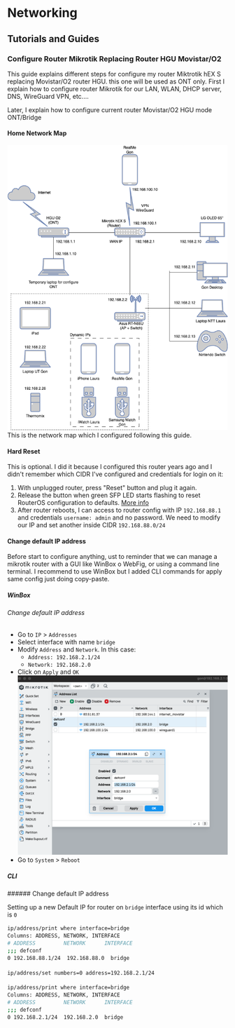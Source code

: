 # Networking


## Tutorials and Guides

### Configure Router Mikrotik Replacing Router HGU Movistar/O2
This guide explains different steps for configure my router Miktrotik hEX S replacing Movistar/O2 router HGU. this one will be used as ONT only.
First I explain how to configure router Mikrotik for our LAN, WLAN, DHCP server, DNS, WireGuard VPN, etc....

Later, I explain how to configure current router Movistar/O2 HGU mode ONT/Bridge
#### Home Network Map
![Home Network Map](./images/home_network.png "Home Network Map")
This is the network map which I configured following this guide.

#### Hard Reset
This is optional. I did it because I configured this router years ago and I didn't remember which CIDR I've configured and credentials for login on it:
1. With unplugged router, press "Reset" button and plug it again.
2. Release the button when green SFP LED starts flashing to reset RouterOS configuration to defaults. [More info](https://help.mikrotik.com/docs/spaces/UM/pages/18350173/hEX+S#hEXS-Powering)
3. After router reboots, I can access to router config with IP `192.168.88.1` and credentials `username: admin` and no password. We need to modify our IP and set another inside CIDR `192.168.88.0/24`

#### Change default IP address
Before start to configure anything, ust to reminder that we can manage a mikrotik router with a GUI like WinBox o WebFig, or using a command line terminal.
I recommend to use WinBox but I added CLI commands for apply same config just doing copy-paste.


##### WinBox
###### Change default IP address
- Go to `IP` > `Addresses`
- Select interface with name `bridge`
- Modify `Address` and `Network`. In this case:
    - `Address: 192.168.2.1/24`
    - `Network: 192.168.2.0`
- Click on `Apply` and `OK`
![Setting default IP](./images/change_default_IP.png)
- Go to `System` > `Reboot`

##### CLI
###### Change default IP address

Setting up a new Default IP for router on `bridge` interface using its id which is `0`

```bash
ip/address/print where interface=bridge
Columns: ADDRESS, NETWORK, INTERFACE
# ADDRESS         NETWORK      INTERFACE
;;; defconf
0 192.168.88.1/24  192.168.88.0  bridge

ip/address/set numbers=0 address=192.168.2.1/24

ip/address/print where interface=bridge
Columns: ADDRESS, NETWORK, INTERFACE
# ADDRESS         NETWORK      INTERFACE
;;; defconf
0 192.168.2.1/24  192.168.2.0  bridge
```